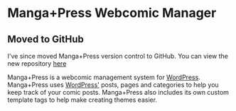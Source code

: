 # Manga+Press Webcomic Manager #
## Moved to GitHub ##
I've since moved Manga+Press version control to GitHub. You can view the new repository [here](https://github.com/jesgs/mangapress)

Manga+Press is a webcomic management system for [WordPress](http://wordpress.org/). Manga+Press uses [WordPress'](http://wordpress.org/) posts, pages and categories to help you keep track of your comic posts. Manga+Press also includes its own custom template tags to help make creating themes easier.
